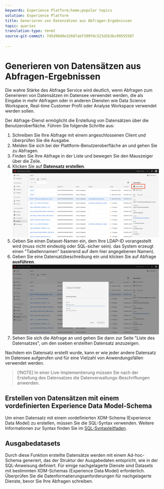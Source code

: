 ```yaml
---
keywords: Experience Platform;home;popular topics
solution: Experience Platform
title: Generieren von Datensätzen aus Abfragen-Ergebnissen
topic: queries
translation-type: tm+mt
source-git-commit: 7d5d98d8e32607abf399fdc523d2b3bc99555507

---
```



# Generieren von Datensätzen aus Abfragen-Ergebnissen

Die wahre Stärke des Abfrage Service wird deutlich, wenn Abfragen zum Generieren von Datensätzen im Datensee verwendet werden, die als Eingabe in mehr Abfragen oder in anderen Diensten wie Data Science Workspace, Real-time Customer Profil oder Analyse Workspace verwendet werden sollen.

Der Abfrage-Dienst ermöglicht die Erstellung von Datensätzen über die Benutzeroberfläche. Führen Sie folgende Schritte aus:

1. Schreiben Sie Ihre Abfrage mit einem angeschlossenen Client und überprüfen Sie die Ausgabe.
2. Melden Sie sich bei der Plattform-Benutzeroberfläche an und gehen Sie zu Abfragen.
3. Finden Sie Ihre Abfrage in der Liste und bewegen Sie den Mauszeiger über die Zeile.
4. Klicken Sie auf **Datensatz erstellen**. ![Bild](../images/queries/create-datasets/click-create-dataset.png)
5. Geben Sie einen Dataset-Namen ein, dem Ihre LDAP-ID vorangestellt wird (muss nicht eindeutig oder SQL-sicher sein). das System erzeugt einen &quot;Tabellennamen&quot; basierend auf dem hier angegebenen Namen).
6. Geben Sie eine Datensatzbeschreibung ein und klicken Sie auf Abfrage **ausführen**.![Bild](../images/queries/create-datasets/run-query.png)
7. Sehen Sie sich die Abfrage an und gehen Sie dann zur Seite &quot;Liste des Datensatzes&quot;, um den soeben erstellten Datensatz anzuzeigen.

Nachdem ein Datensatz erstellt wurde, kann er wie jeder andere Datensatz im Datensee aufgerufen und für eine Vielzahl von Anwendungsfällen verwendet werden.

>[!NOTE] In einer Live-Implementierung müssen Sie nach der Erstellung des Datensatzes die Datenverwaltungs-Beschriftungen anwenden.

## Erstellen von Datensätzen mit einem vordefinierten Experience Data Model-Schema

Um einen Datensatz mit einem vordefinierten XDM-Schema (Experience Data Model) zu erstellen, müssen Sie die SQL-Syntax verwenden. Weitere Informationen zur Syntax finden Sie im [SQL-Syntaxleitfaden](../sql/syntax.md#create-table-as-select).

## Ausgabedatasets

Durch diese Funktion erstellte Datensätze werden mit einem Ad-hoc-Schema generiert, das der Struktur der Ausgabedaten entspricht, wie in der SQL-Anweisung definiert. Für einige nachgelagerte Dienste sind Datasets mit bestimmten XDM-Schemas (Experience Data Model) erforderlich. Überprüfen Sie die Datenformatierungsanforderungen für nachgelagerte Dienste, bevor Sie Ihre Abfragen schreiben.